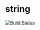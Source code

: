 # string

[![Build Status](https://travis-ci.com/KyoriPowered/string.svg?branch=master)](https://travis-ci.com/KyoriPowered/string)
